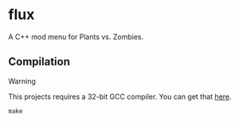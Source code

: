 # flux
A C++ mod menu for Plants vs. Zombies.

## Compilation
> [!WARNING]
> This projects requires a 32-bit GCC compiler. You can get that [here](https://github.com/niXman/mingw-builds-binaries/releases).

```
make
```
